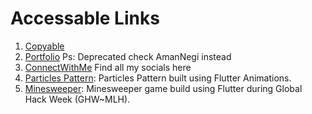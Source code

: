 # Accessable Links

1. [Copyable](https://amannegi.github.io/copyable/)
2. [Portfolio](https://amannegi.github.io/portfolio/) Ps: Deprecated check AmanNegi instead
3. [ConnectWithMe](https://amannegi.github.io/connect-with-me/) Find all my socials here
4. [Particles Pattern](https://amannegi.github.io/particles/): Particles Pattern built using Flutter Animations.
5. [Minesweeper](https://amannegi.github.io/minesweeper/): Minesweeper game build using Flutter during Global Hack Week (GHW~MLH).
